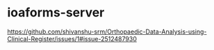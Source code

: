﻿# ioaforms-server
https://github.com/shivanshu-srm/Orthopaedic-Data-Analysis-using-Clinical-Register/issues/1#issue-2512487930
